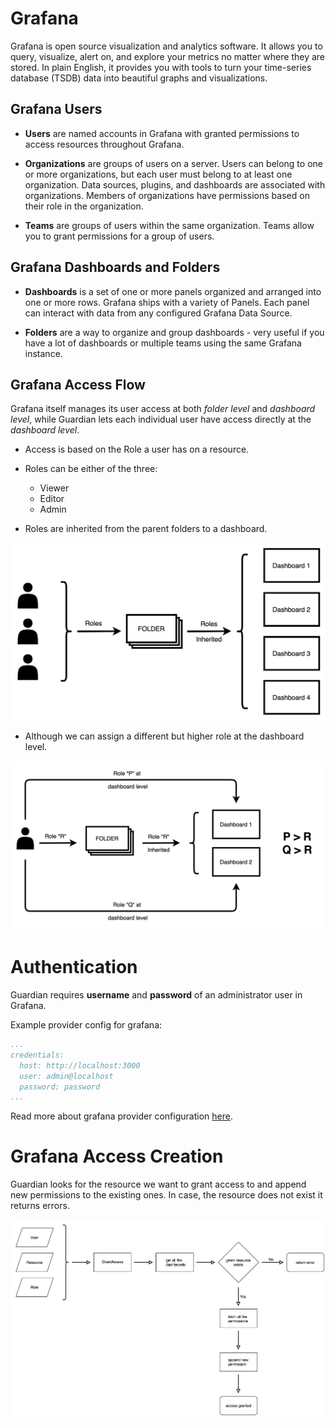 # Grafana

Grafana is open source visualization and analytics software. It allows you to query, visualize, alert on, and explore your metrics no matter where they are stored. In plain English, it provides you with tools to turn your time-series database (TSDB) data into beautiful graphs and visualizations. 

## Grafana Users

* **Users** are named accounts in Grafana with granted permissions to access resources throughout Grafana.

* **Organizations** are groups of users on a server. Users can belong to one or more organizations, but each user must belong to at least one organization. Data sources, plugins, and dashboards are associated with organizations. Members of organizations have permissions based on their role in the organization.

* **Teams** are groups of users within the same organization. Teams allow you to grant permissions for a group of users.

## Grafana Dashboards and Folders

* **Dashboards** is a set of one or more panels organized and arranged into one or more rows. Grafana ships with a variety of Panels. Each panel can interact with data from any configured Grafana Data Source.

* **Folders** are a way to organize and group dashboards - very useful if you have a lot of dashboards or multiple teams using the same Grafana instance.

## Grafana Access Flow

Grafana itself manages its user access at both *folder level* and *dashboard level*, while Guardian lets each individual user have access directly at the *dashboard level*.

* Access is based on the Role a user has on a resource.

* Roles can be either of the three:
  * Viewer
  * Editor
  * Admin

* Roles are inherited from the parent folders to a dashboard.
<p align="center"><img src="../assets/grafana-role-1.png" /></p>

*  Although we can assign a different but higher role at the dashboard level.
<p align="center"><img src="../assets/grafana-role-2.png" /></p>

# Authentication
Guardian requires **username** and **password** of an administrator user in Grafana.

Example provider config for grafana:
```yaml
...
credentials:
  host: http://localhost:3000
  user: admin@localhost
  password: password
...
```
Read more about grafana provider configuration [here](../reference/grafana-provider.md#config).


# Grafana Access Creation

Guardian looks for the resource we want to grant access to and append new permissions to the existing ones. In case, the resource does not exist it returns errors.

<p align="center"><img src="../assets/grafana-access.png" /></p>

